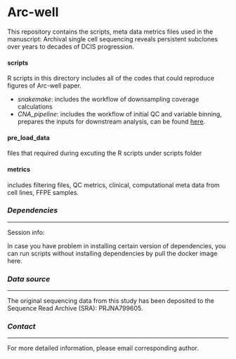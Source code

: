 # Arc-well
This repository contains the scripts, meta data metrics files used in the manuscript: Archival single cell sequencing reveals persistent subclones over years to decades of DCIS progression.


#### scripts 
R scripts in this directory includes all of the codes that could reproduce figures of Arc-well paper.
- _snakemake_: includes the workflow of downsampling coverage calculations
- _CNA_pipeline_: includes the workflow of initial QC and variable binning, prepares the inputs for downstream analysis, can be found [here](https://github.com/navinlabcode/CNV_pipeline).

#### pre_load_data 
files that required during excuting the R scripts under scripts folder
#### metrics  
includes filtering files, QC metrics, clinical, computational meta data from cell lines, FFPE samples.

### _Dependencies_
------------
Session info:

In case you have problem in installing certain version of dependencies, you can run scripts without installing dependencies by pull the docker image here.

### _Data source_
------------
The original sequencing data from this study has been deposited to the Sequence Read Archive (SRA): PRJNA799605.

### _Contact_
------------
For more detailed information, please email corresponding author.

